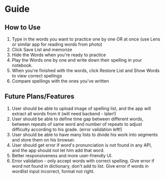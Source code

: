 # Guide

## How to Use

1. Type in the words you want to practice one by one OR at once (use Lens or similar app for reading words from photo)
2. Click Save List and memorize
3. Hide the Words when you're ready to practice
4. Play the Words one by one and write down their spelling in your notebook.
5. When you're finished with the words, click Restore List and Show Words to view correct spellings
6. Compare spellings with the ones you've written

## Future Plans/Features

1. User should be able to upload image of spelling list, and the app will extract all words from it (will need backend - later!)
3. User should be able to define time gap between different words, between repeats of same word and number of repeats to adjust difficulty according to his grade. (error validation left!)
4. User should be able to have many lists to divide his work into segments and store them on his browser.
6. User should get error if word's pronunciation is not found in any API, and the app should not let him add that word.
7. Better responsiveness and more user-friendly UI.
8. Error validation - only accept words with correct spelling. Give error if word not found in dictionary, don't add to list. Give error if words in wordlist input incorrect, format not right.